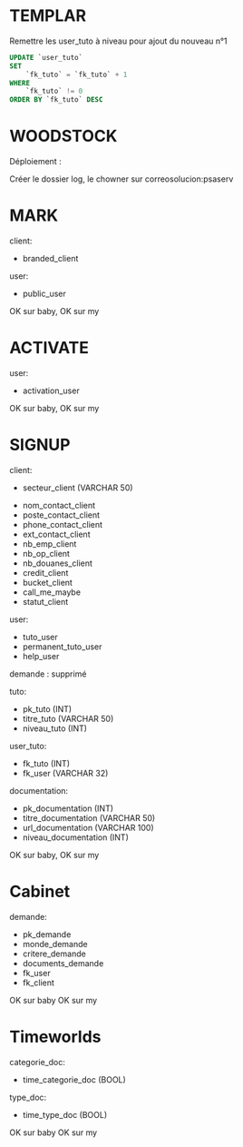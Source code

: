 
TEMPLAR
=======

Remettre les user_tuto à niveau pour ajout du nouveau n°1

````sql
UPDATE `user_tuto`
SET
	`fk_tuto` = `fk_tuto` + 1
WHERE
	`fk_tuto` != 0
ORDER BY `fk_tuto` DESC
````

WOODSTOCK
=========

Déploiement :

Créer le dossier log, le chowner sur correosolucion:psaserv


MARK
====

client:
+ branded_client

user:
+ public_user

OK sur baby, OK sur my

ACTIVATE
========

user:
+ activation_user

OK sur baby, OK sur my

SIGNUP
======

client:
+ secteur_client (VARCHAR 50)
- nom_contact_client
- poste_contact_client
- phone_contact_client
- ext_contact_client
- nb_emp_client
- nb_op_client
- nb_douanes_client
- credit_client
- bucket_client
- call_me_maybe
- statut_client

user:
- tuto_user
- permanent_tuto_user
- help_user

demande : supprimé

tuto:
+ pk_tuto (INT)
+ titre_tuto (VARCHAR 50)
+ niveau_tuto (INT)

user_tuto:
+ fk_tuto (INT)
+ fk_user (VARCHAR 32)

documentation:
+ pk_documentation (INT)
+ titre_documentation (VARCHAR 50)
+ url_documentation (VARCHAR 100)
+ niveau_documentation (INT)

OK sur baby, OK sur my


Cabinet
=======

demande:
+ pk_demande
+ monde_demande
+ critere_demande
+ documents_demande
+ fk_user
+ fk_client

OK sur baby OK sur my

Timeworlds
==========

categorie_doc:
+ time_categorie_doc (BOOL)

type_doc:
+ time_type_doc (BOOL)

OK sur baby OK sur my

